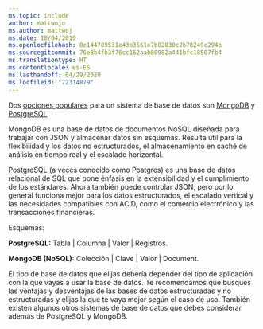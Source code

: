 ```yaml
---
ms.topic: include
author: mattwojo
ms.author: mattwoj
ms.date: 10/04/2019
ms.openlocfilehash: 0e144789531e43e3561e7b82830c2b78249c294b
ms.sourcegitcommit: 76e8b4fb3f76cc162aab80982a441bfc18507fb4
ms.translationtype: HT
ms.contentlocale: es-ES
ms.lasthandoff: 04/29/2020
ms.locfileid: "72314879"
---
```

Dos [opciones populares](https://insights.stackoverflow.com/survey/2019#technology-_-databases) para un sistema de base de datos son [MongoDB](https://www.mongodb.com/what-is-mongodb) y [PostgreSQL](https://www.postgresql.org/about/). 

MongoDB es una base de datos de documentos NoSQL diseñada para trabajar con JSON y almacenar datos sin esquemas. Resulta útil para la flexibilidad y los datos no estructurados, el almacenamiento en caché de análisis en tiempo real y el escalado horizontal. 

PostgreSQL (a veces conocido como Postgres) es una base de datos relacional de SQL que pone énfasis en la extensibilidad y el cumplimiento de los estándares. Ahora también puede controlar JSON, pero por lo general funciona mejor para los datos estructurados, el escalado vertical y las necesidades compatibles con ACID, como el comercio electrónico y las transacciones financieras.

Esquemas:

**PostgreSQL:** Tabla | Columna | Valor | Registros.

**MongoDB (NoSQL):** Colección | Clave | Valor | Document.

El tipo de base de datos que elijas debería depender del tipo de aplicación con la que vayas a usar la base de datos. Te recomendamos que busques las ventajas y desventajas de las bases de datos estructuradas y no estructuradas y elijas la que te vaya mejor según el caso de uso. También existen algunos otros sistemas de base de datos que debes considerar además de PostgreSQL y MongoDB.